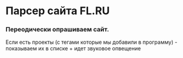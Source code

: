 # Парсер сайта FL.RU

### Переодически опрашиваем сайт. 
Если есть проекты (с тегами которые мы добавили в программу) - показываем их в списке + идет звуковое опвещение
